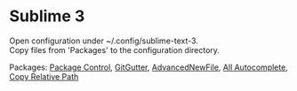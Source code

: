 # Sublime 3

Open configuration under ~/.config/sublime-text-3.<br/>
Copy files from 'Packages' to the configuration directory.

Packages:
[Package Control](https://packagecontrol.io),
[GitGutter](https://packagecontrol.io/packages/GitGutter),
[AdvancedNewFile](https://packagecontrol.io/packages/AdvancedNewFile),
[All Autocomplete](https://packagecontrol.io/packages/All%20Autocomplete),
[Copy Relative Path](https://packagecontrol.io/packages/Copy%20Relative%20Path)
